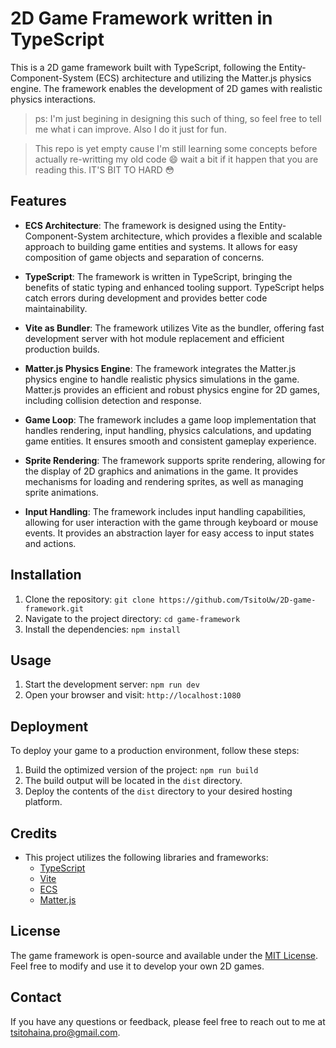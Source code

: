 # 2D Game Framework written in TypeScript

This is a 2D game framework built with TypeScript, following the Entity-Component-System (ECS) architecture and utilizing the Matter.js physics engine. The framework enables the development of 2D games with realistic physics interactions.

> ps: I'm just begining in designing this such of thing, so feel free to tell me what i can improve. Also I do it just for fun.

> This repo is yet empty cause I'm still learning some concepts before actually re-writting my old code :smile: wait a bit if it happen that you are reading this. IT'S BIT TO HARD 😳

## Features

- **ECS Architecture**: The framework is designed using the Entity-Component-System architecture, which provides a flexible and scalable approach to building game entities and systems. It allows for easy composition of game objects and separation of concerns.

- **TypeScript**: The framework is written in TypeScript, bringing the benefits of static typing and enhanced tooling support. TypeScript helps catch errors during development and provides better code maintainability.

- **Vite as Bundler**: The framework utilizes Vite as the bundler, offering fast development server with hot module replacement and efficient production builds.

- **Matter.js Physics Engine**: The framework integrates the Matter.js physics engine to handle realistic physics simulations in the game. Matter.js provides an efficient and robust physics engine for 2D games, including collision detection and response.

- **Game Loop**: The framework includes a game loop implementation that handles rendering, input handling, physics calculations, and updating game entities. It ensures smooth and consistent gameplay experience.

- **Sprite Rendering**: The framework supports sprite rendering, allowing for the display of 2D graphics and animations in the game. It provides mechanisms for loading and rendering sprites, as well as managing sprite animations.

- **Input Handling**: The framework includes input handling capabilities, allowing for user interaction with the game through keyboard or mouse events. It provides an abstraction layer for easy access to input states and actions.

## Installation

1. Clone the repository: `git clone https://github.com/TsitoUw/2D-game-framework.git`
2. Navigate to the project directory: `cd game-framework`
3. Install the dependencies: `npm install`

## Usage

1. Start the development server: `npm run dev`
2. Open your browser and visit: `http://localhost:1080`

## Deployment

To deploy your game to a production environment, follow these steps:

1. Build the optimized version of the project: `npm run build`
2. The build output will be located in the `dist` directory.
3. Deploy the contents of the `dist` directory to your desired hosting platform.

## Credits

- This project utilizes the following libraries and frameworks:
  - [TypeScript](https://www.typescriptlang.org)
  - [Vite](https://vitejs.dev)
  - [ECS](https://en.wikipedia.org/wiki/Entity%E2%80%93component%E2%80%93system)
  - [Matter.js](https://brm.io/matter-js/)
  
## License

The game framework is open-source and available under the [MIT License](LICENSE). Feel free to modify and use it to develop your own 2D games.

## Contact

If you have any questions or feedback, please feel free to reach out to me at [tsitohaina.pro@gmail.com](mailto:tsitohaina.pro@gmail.com).
